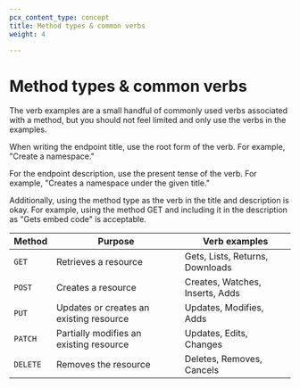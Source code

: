 ```yaml
---
pcx_content_type: concept
title: Method types & common verbs
weight: 4

---
```


# Method types & common verbs

The verb examples are a small handful of commonly used verbs associated with a method, but you should not feel limited and only use the verbs in the examples.

When writing the endpoint title, use the root form of the verb. For example, "Create a namespace."

For the endpoint description, use the present tense of the verb. For example, "Creates a namespace under the given title."

Additionally, using the method type as the verb in the title and description is okay. For example, using the method GET and including it in the description as "Gets embed code" is acceptable.

|Method|Purpose|Verb examples|
|---|---|---|
|`GET`|Retrieves a resource|Gets, Lists, Returns, Downloads|
|`POST`|Creates a resource|Creates, Watches, Inserts, Adds|
|`PUT`|Updates or creates an existing resource|Updates, Modifies, Adds|
|`PATCH`|Partially modifies an existing resource|Updates, Edits, Changes|
|`DELETE`|Removes the resource|Deletes, Removes, Cancels|
